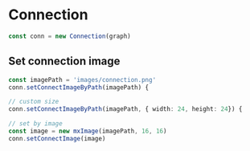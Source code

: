 # Connection

```ts
const conn = new Connection(graph)
```

## Set connection image

```ts
const imagePath = 'images/connection.png'
conn.setConnectImageByPath(imagePath) {

// custom size
conn.setConnectImageByPath(imagePath, { width: 24, height: 24}) {

// set by image
const image = new mxImage(imagePath, 16, 16)
conn.setConnectImage(image)
```  
